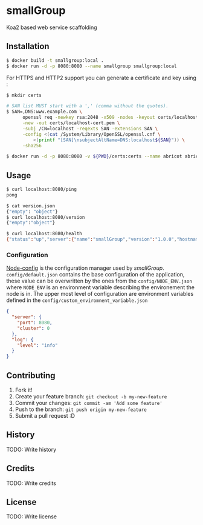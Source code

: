 # smallGroup

Koa2 based web service scaffolding

## Installation

```sh
$ docker build -t smallgroup:local .
$ docker run -d -p 8080:8080 --name smallgroup smallgroup:local
```

For HTTPS and HTTP2 support you can generate a certificate and key using :
```sh
$ mkdir certs

# SAN list MUST start with a ',' (comma without the quotes).
$ SAN=,DNS:www.example.com \
      openssl req -newkey rsa:2048 -x509 -nodes -keyout certs/localhost-privkey.pem \
      -new -out certs/localhost-cert.pem \
      -subj /CN=localhost -reqexts SAN -extensions SAN \
      -config <(cat /System/Library/OpenSSL/openssl.cnf \
          <(printf "[SAN]\nsubjectAltName=DNS:localhost${SAN}")) \
      -sha256

$ docker run -d -p 8080:8080 -v ${PWD}/certs:certs --name abricot abricot:local
```

## Usage

```sh
$ curl localhost:8080/ping
pong

$ cat version.json 
{"empty": "object"}
$ curl localhost:8080/version
{"empty":"object"}

$ curl localhost:8080/health     
{"status":"up","server":{"name":"smallGroup","version":"1.0.0","hostname":"c05925e6d6a4"}}

```

### Configuration
[Node-config](https://github.com/lorenwest/node-config) is the configuration manager used
by *smallGroup*. `config/default.json` contains the base configuration of the application, these 
value can be overwritten by the ones from the `config/NODE_ENV.json` where `NODE_ENV` is an
environment variable describing the environement the node is in. The upper most level of 
configuration are environment variables defined in the `config/custom_enviromnent_variable.json`


```json
{
  "server": {
    "port": 8080,
    "cluster": 0
  },
  "log": {
    "level": "info"
  }
}

```

## Contributing

1. Fork it!
2. Create your feature branch: `git checkout -b my-new-feature`
3. Commit your changes: `git commit -am 'Add some feature'`
4. Push to the branch: `git push origin my-new-feature`
5. Submit a pull request :D

## History

TODO: Write history

## Credits

TODO: Write credits

## License

TODO: Write license
